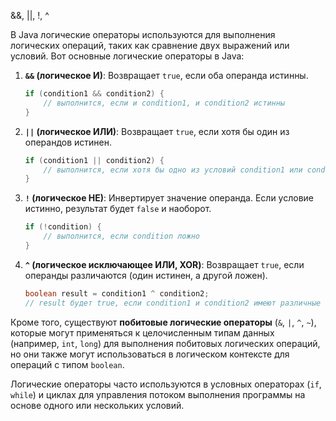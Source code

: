 &&, ||, !, ^

В Java логические операторы используются для выполнения логических операций, таких как сравнение двух выражений или условий. Вот основные логические операторы в Java:

1. **`&&` (логическое И)**: Возвращает `true`, если оба операнда истинны.
   ```java
   if (condition1 && condition2) {
       // выполнится, если и condition1, и condition2 истинны
   }
   ```

2. **`||` (логическое ИЛИ)**: Возвращает `true`, если хотя бы один из операндов истинен.
   ```java
   if (condition1 || condition2) {
       // выполнится, если хотя бы одно из условий condition1 или condition2 истинно
   }
   ```

3. **`!` (логическое НЕ)**: Инвертирует значение операнда. Если условие истинно, результат будет `false` и наоборот.
   ```java
   if (!condition) {
       // выполнится, если condition ложно
   }
   ```

4. **`^` (логическое исключающее ИЛИ, XOR)**: Возвращает `true`, если операнды различаются (один истинен, а другой ложен).
   ```java
   boolean result = condition1 ^ condition2;
   // result будет true, если condition1 и condition2 имеют различные значения
   ```

Кроме того, существуют **побитовые логические операторы** (`&`, `|`, `^`, `~`), которые могут применяться к целочисленным типам данных (например, `int`, `long`) для выполнения побитовых логических операций, но они также могут использоваться в логическом контексте для операций с типом `boolean`.

Логические операторы часто используются в условных операторах (`if`, `while`) и циклах для управления потоком выполнения программы на основе одного или нескольких условий.